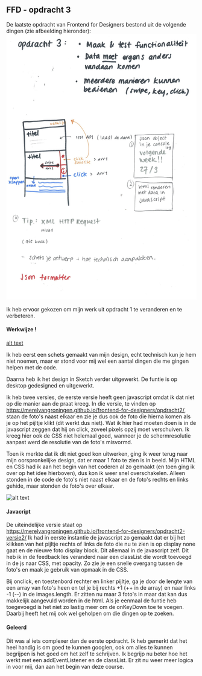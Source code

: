 

## FFD - opdracht 3

De laatste opdracht van Frontend for Designers bestond uit de volgende dingen (zie afbeelding hieronder):
![aantekeningen behorend bij opdracht 3](pictures/aantekeningen-opdracht-3.jpg "aantekeningen behorend bij opdracht 3")

Ik heb ervoor gekozen om mijn werk uit opdracht 1 te veranderen en te verbeteren. 

#### Werkwijze !
[alt text](pictures/schetsopdracht-3.jpg "schets behorend bij opdracht 3")

Ik heb eerst een schets gemaakt van mijn design, echt technisch kun je hem niet noemen, maar er stond voor mij wel een aantal dingen die me gingen helpen met de code. 


Daarna heb ik het design in Sketch verder uitgewerkt. De funtie is op desktop gedesigned en uitgewerkt.

Ik heb twee versies, de eerste versie heeft geen javascript omdat ik dat niet op die manier aan de praat kreeg. 
In die versie, te vinden op https://merelvangroningen.github.io/frontend-for-designers/opdracht2/, staan de foto's naast elkaar en zie je dus ook de foto die hierna komen als je op het pijltje klikt (dit werkt dus niet).
Wat ik hier had moeten doen is in de javascript zeggen dat hij on click, zoveel pixels opzij moet verschuiven. 
Ik kreeg hier ook de CSS niet helemaal goed, wanneer je de schermresolutie aanpast werd de resolutie van de foto's misvormd. 

Toen ik merkte dat ik dit niet goed kon uitwerken, ging ik weer terug naar mijn oorspronkelijke design, dat er maar 1 foto te zien is in beeld. Mijn HTML en CSS had ik aan het begin van het coderen al zo gemaakt (en toen ging ik over op het idee hierboven), dus kon ik weer snel overschakelen. 
Alleen stonden in de code de foto's niet naast elkaar en de foto's rechts en links gehide, maar stonden de foto's over elkaar. 


![alt text](pictures/design-usecase2.png "design gemaakt in Sketch opdracht 2")



#### Javacript

De uiteindelijke versie staat op https://merelvangroningen.github.io/frontend-for-designers/opdracht2-versie2/
Ik had in eerste instantie de javascript zo gemaakt dat er bij het klikken van het pijltje rechts of links de foto die nu te zien is op display none gaat en de nieuwe foto display block. Dit allemaal in de javascript zelf.
Dit heb ik in de feedback les veranderd naar een classList die wordt toevoegd in de js naar CSS, met opacity. Zo zie je een snelle overgang tussen de foto's en maak je gebruik van opmaak in de CSS. 

Bij onclick, en toestenbord rechter en linker pijltje, ga je door de lengte van een array van foto's heen en tel je bij rechts +1 (++ in de array) en naar links -1 (--) in de images.length. Er zitten nu maar 3 foto's in maar dat kan dus makkelijk aangevuld worden in de html. 
Als je eenmaal de funtie heb toegevoegd is het niet zo lastig meer om de onKeyDown toe te voegen. Daarbij heeft het mij ook wel geholpen om die dingen op te zoeken. 

#### Geleerd

Dit was al iets complexer dan de eerste opdracht. Ik heb gemerkt dat het heel handig is om goed te kunnen googlen, ook om alles te kunnen begrijpen is het goed om het zelf te schrijven. Ik begrijp nu beter hoe het werkt met een addEventListener en de classList. Er zit nu weer meer logica in voor mij, dan aan het begin van deze course. 

